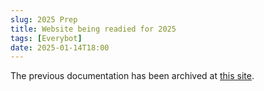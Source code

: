 ```yaml
---
slug: 2025 Prep
title: Website being readied for 2025
tags: [Everybot]
date: 2025-01-14T18:00
---
```


The previous documentation has been archived at [this site](https://robonauts-everybot.github.io/2024-Everybot-Documentation/).